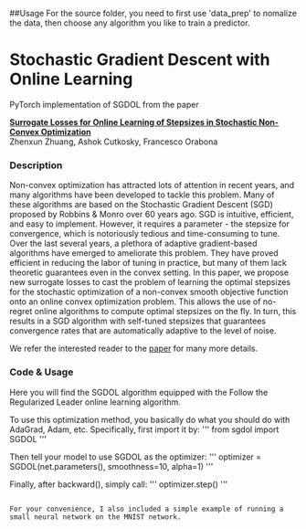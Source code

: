 ##Usage
For the source folder, you need to first use 'data_prep' to nomalize the data, then choose any algorithm you like to train a predictor.

# Stochastic Gradient Descent with Online Learning
PyTorch implementation of SGDOL from the paper

**[Surrogate Losses for Online Learning of Stepsizes in Stochastic Non-Convex Optimization](https://arxiv.org/abs/1901.09068)**  
Zhenxun Zhuang, Ashok Cutkosky, Francesco Orabona

### Description
Non-convex optimization has attracted lots of attention in recent years, and many algorithms have been developed to tackle this problem. Many of these algorithms are based on the Stochastic Gradient Descent (SGD) proposed by Robbins & Monro over 60 years ago. SGD is intuitive, efficient, and easy to implement. However, it requires a parameter - the stepsize for convergence, which is notoriously tedious and time-consuming to tune. Over the last several years, a plethora of adaptive gradient-based algorithms have emerged to ameliorate this problem. They have proved efficient in reducing the labor of tuning in practice, but many of them lack theoretic guarantees even in the convex setting. In this paper, we propose new surrogate losses to cast the problem of learning the optimal stepsizes for the stochastic optimization of a non-convex smooth objective function onto an online convex optimization problem. This allows the use of no-regret online algorithms to compute optimal stepsizes on the fly. In turn, this results in a SGD algorithm with self-tuned stepsizes that guarantees convergence rates that are automatically adaptive to the level of noise. 

We refer the interested reader to the [paper](https://arxiv.org/abs/1901.09068) for many more details.

### Code & Usage

Here you will find the SGDOL algorithm equipped with the Follow the Regularized Leader online learning algorithm.   

To use this optimization method, you basically do what you should do with AdaGrad, Adam, etc. Specifically, first import it by:
'''
from sgdol import SGDOL
'''

Then tell your model to use SGDOL as the optimizer:
'''
optimizer = SGDOL(net.parameters(), smoothness=10, alpha=1)
'''

Finally, after backward(), simply call:
'''
optimizer.step()
'''
```

For your convenience, I also included a simple example of running a small neural network on the MNIST network.